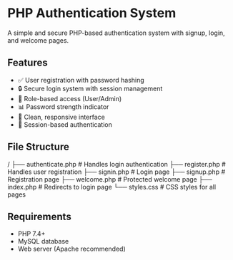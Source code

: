 # PHP Authentication System

A simple and secure PHP-based authentication system with signup, login, and welcome pages.

## Features

- ✅ User registration with password hashing
- 🔒 Secure login system with session management
- 👥 Role-based access (User/Admin)
- 📊 Password strength indicator
- 🎨 Clean, responsive interface
- 🔐 Session-based authentication

## File Structure
/
├── authenticate.php # Handles login authentication
├── register.php # Handles user registration
├── signin.php # Login page
├── signup.php # Registration page
├── welcome.php # Protected welcome page
├── index.php # Redirects to login page
└── styles.css # CSS styles for all pages

## Requirements

- PHP 7.4+
- MySQL database
- Web server (Apache recommended)
